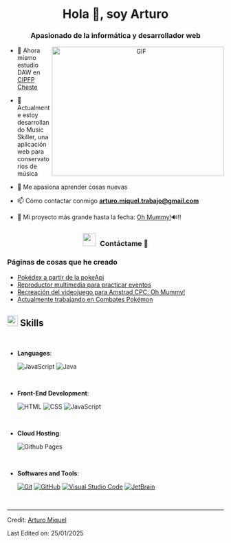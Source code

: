 <h1 align="center">Hola 👋, soy Arturo</h1>
<h3 align="center">Apasionado de la informática y desarrollador web</h3>

<a target="_blank" align="center">
  <img align="right" top="500" height="300" width="400" alt="GIF" src="https://media.giphy.com/media/SWoSkN6DxTszqIKEqv/giphy.gif">
</a>

- 🔭 Ahora mismo estudio DAW en <a href="https://portal.edu.gva.es/fpcheste/" target="blank">CIPFP Cheste</a>

- 🌱 Actualmente estoy desarrollando Music Skiller,
      una aplicación web para conservatorios de música

- 📝 Me apasiona aprender cosas nuevas

- 📫 Cómo contactar conmigo **arturo.miquel.trabajo@gmail.com**

- 📄 Mi proyecto más grande hasta la fecha: <a href="https://arturmick.github.io/Oh-Mummy/" target="blank">Oh Mummy!</a>🔊!!

<h3 align="center" > <img src="https://media.giphy.com/media/iY8CRBdQXODJSCERIr/giphy.gif" width="30" height="30" style="margin-right: 10px;">Contáctame 🤝 </h3>

### Páginas de cosas que he creado

<!-- BLOG-POST-LIST:START -->

- [Pokédex a partir de la pokeApi](https://arturmick.github.io/Pokedex-pokeApi/)
- [Reproductor multimedia para practicar eventos](https://arturmick.github.io/Reproductor-Multimedia/)
- [Recreación del videojuego para Amstrad CPC: Oh Mummy!](https://arturmick.github.io/Oh-Mummy/)
- [Actualmente trabajando en Combates Pokémon](https://arturmick.github.io/Combates-Pokemon/)
<!-- BLOG-POST-LIST:END -->

## <img src="https://media2.giphy.com/media/QssGEmpkyEOhBCb7e1/giphy.gif?cid=ecf05e47a0n3gi1bfqntqmob8g9aid1oyj2wr3ds3mg700bl&rid=giphy.gif" width ="25"><b> Skills</b>
<br>

<p align="center">

- **Languages**:
    
    <img alt="JavaScript" src="https://img.shields.io/badge/JavaScript%20-%23F7DF1E.svg?style=plastic&logo=javascript&logoColor=black">
    <img alt="Java" src="https://img.shields.io/badge/Java-%23007396.svg?style=plastic&logo=java&logoColor=white">

<br>   
    
- **Front-End Development**:

   <img alt="HTML" src="https://img.shields.io/badge/HTML5%20-%23E34F26.svg?style=plastic&logo=html5&logoColor=white">
   <img alt="CSS" src="https://img.shields.io/badge/CSS%20-%231572B6.svg?style=plastic&logo=css3&logoColor=white">
   <img alt="JavaScript" src="https://img.shields.io/badge/JavaScript%20-%23F7DF1E.svg?style=plastic&logo=javascript&logoColor=black">
<br>

- **Cloud Hosting**:

  <img alt="Github Pages" src="https://img.shields.io/badge/-brightgreen?style=flat&logo=githubpages&logoColor=White&logoSize=auto&labelColor=black&color=black&cacheSeconds=3600">
  
<br>

- **Softwares and Tools**:

    <a href="#"><img alt="Git" src="https://img.shields.io/badge/Git%20-%23F05033.svg?style=plastic&logo=git&logoColor=white"></a>
    <a href="#"><img alt="GitHub" src="https://img.shields.io/badge/github-%23181717.svg?style=plastic&logo=github&logoColor=white"></a>
    <a href="#"><img alt="Visual Studio Code" src="https://img.shields.io/badge/Visual%20Studio%20Code-0078d7.svg?style=plastic&logo=visual-studio-code&logoColor=white"></a>
    <a href="#"><img alt="JetBrain" src="https://img.shields.io/badge/jetbrains-%23000000.svg?style=plastic&logo=jetbrains&logoColor=white" /></a>

<br>

---

Credit: [Arturo Miquel](https://github.com/Arturmick)

Last Edited on: 25/01/2025
